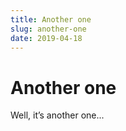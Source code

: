 ```yaml
---
title: Another one
slug: another-one
date: 2019-04-18
---
```


# Another one

Well, it’s another one...
